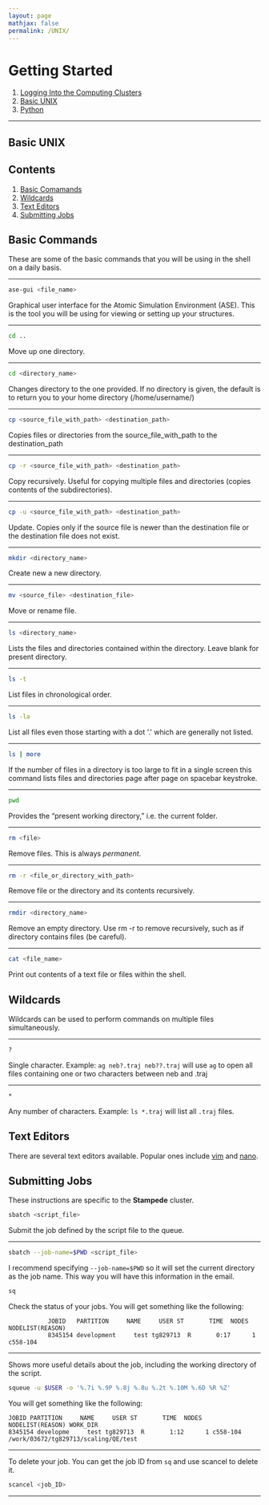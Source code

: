 ```yaml
---
layout: page
mathjax: false 
permalink: /UNIX/
---
```


# Getting Started
1. [Logging Into the Computing Clusters](../Clusters/)
2. [Basic UNIX](../UNIX/)
3. [Python](../Python/)

____

## Basic UNIX

## Contents
1. [Basic Comamands](#basic-commands)
2. [Wildcards](#wildcards)
3. [Text Editors](#text-editors)
4. [Submitting Jobs](#submitting-jobs)

<a name='basic-commands'></a>

## Basic Commands

These are some of the basic commands that you will be using in the shell on a daily basis.

____

```bash
ase-gui <file_name>
```
Graphical user interface for the Atomic Simulation Environment (ASE). This is the tool you will be using for viewing or setting up your structures.

____

```bash
cd ..
```
Move up one directory. 

____

```bash
cd <directory_name>
```
Changes directory to the one provided. If no directory is given, the default is to return you to your home directory (/home/username/) 

____

```bash
cp <source_file_with_path> <destination_path>
```
Copies files or directories from the source_file_with_path to the destination_path 

____

```bash
cp -r <source_file_with_path> <destination_path>
```
Copy recursively. Useful for copying multiple files and directories (copies contents of the subdirectories). 

____

```bash
cp -u <source_file_with_path> <destination_path>
```
Update. Copies only if the source file is newer than the destination file or the destination file does not exist. 

____

```bash
mkdir <directory_name>
```
Create new a new directory. 

____

```bash
mv <source_file> <destination_file>
```
Move or rename file.

____

```bash
ls <directory_name>
```
Lists the files and directories contained within the directory. Leave blank for present directory.

____

```bash
ls -t
```
List files in chronological order.

____

```bash
ls -la
```
List all files even those starting with a dot '.' which are generally not listed. 

____

```bash
ls | more
```
If the number of files in a directory is too large to fit in a single screen this command lists files and directories page after page on spacebar keystroke. 

____

```bash
pwd
```
Provides the “present working directory,” i.e.   the current folder.

____

```bash
rm <file>
```
Remove files. This is always *permanent*.

____

```bash
rm -r <file_or_directory_with_path>
```
Remove file or the directory and its contents recursively. 

____

```bash
rmdir <directory_name>
```
Remove an empty directory. Use rm -r to remove recursively, such as if directory contains files (be careful).

____

```bash
cat <file_name>
```
Print out contents of a text file or files within the shell.

<a name='wildcards'></a>

## Wildcards
Wildcards can be used to perform commands on multiple files simultaneously.

____

```bash
?
```

Single character. Example: ```ag neb?.traj neb??.traj``` will use ```ag``` to open all files containing one or two characters between neb and .traj

____

```bash
*
```
Any number of characters. Example: ```ls *.traj``` will list all ```.traj``` files.

<a name='text-editors'></a>

## Text Editors
There are several text editors available. Popular ones include [vim](https://www.cs.colostate.edu/helpdocs/vi.html) and [nano](https://www.nano-editor.org/dist/v2.0/nano.html). 

<a name='submitting-jobs'></a>

## Submitting Jobs
These instructions are specific to the **Stampede** cluster. 

```bash
sbatch <script_file>
```
Submit the job defined by the script file to the queue.

____

```bash
sbatch --job-name=$PWD <script_file>
```

I recommend specifying `--job-name=$PWD` so it will set the current directory as the job name. This way you will have this information in the email.

```bash
sq
```

Check the status of your jobs. You will get something like the following: 

```
           JOBID   PARTITION     NAME     USER ST       TIME  NODES NODELIST(REASON)
           8345154 development     test tg829713  R       0:17      1 c558-104
```

____


Shows more useful details about the job, including the working directory of the script. 
```bash
squeue -u $USER -o '%.7i %.9P %.8j %.8u %.2t %.10M %.6D %R %Z'
```
You will get something like the following: 

```
JOBID PARTITION     NAME     USER ST       TIME  NODES NODELIST(REASON) WORK_DIR
8345154 developme     test tg829713  R       1:12      1 c558-104 /work/03672/tg829713/scaling/QE/test
```
____
To delete your job. You can get the job ID from ```sq``` and use scancel to delete it. 

```bash
scancel <job_ID>
```
____


